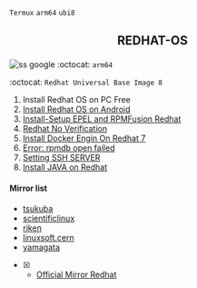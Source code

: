 `Termux` `arm64` `ubi8`
<h2><p align="center">REDHAT-OS</p></h2>

![ss google](https://i0.wp.com/www.webpronews.com/wp-content/uploads/2023/06/Red-Hat-Logo-1.jpg)
:octocat: `arm64`

:octocat: `Redhat Universal Base Image 8`
1. Install Redhat OS on PC Free
2. [Install Redhat OS on Android](https://github.com/Noobieta-Gamerz/Termux/blob/main/Redhat/doc/install-redhat_on_android.md)
3. [Install-Setup EPEL and RPMFusion Redhat](https://github.com/Noobieta-Gamerz/Termux/blob/main/Redhat/doc/Setup_Epel_and_RPMfusion.md)
4. [Redhat No Verification](https://github.com/Noobieta-Gamerz/Termux/blob/main/Redhat/Redhat-without-verify-subscribe.md)
5. [Install Docker Engin On Redhat 7](https://github.com/Noobieta-Gamerz/Termux/blob/main/Redhat/Install%20Docker%20Engine%20on%20RedhatOS.md)
6. [Error: rpmdb open failed](https://github.com/Noobieta-Gamerz/Termux/blob/main/Redhat/doc/Yum_error_rpmdb.md)
7. [Setting SSH SERVER](https://github.com/Noobieta-Gamerz/Termux/blob/main/Redhat/doc/Install_and_setting_Openssh-Server_redhat.md)
8. [Install JAVA on Redhat](https://github.com/Noobieta-Gamerz/Termux/blob/main/Redhat/doc/Install_java.md)

#### Mirror list
* [tsukuba](http://ftp.tsukuba.wide.ad.jp/Linux/)
*  [scientificlinux](http://ftp.scientificlinux.org/linux/scientific/)
*  [riken](http://ftp.riken.jp/Linux/scientific/)
*  [linuxsoft.cern](http://linuxsoft.cern.ch/scientific/)
*  [yamagata](http://ftp.yz.yamagata-u.ac.jp/pub/linux/)
- [x] *  [Official Mirror Redhat](https://cdn-ubi.redhat.com/content/public/ubi)
